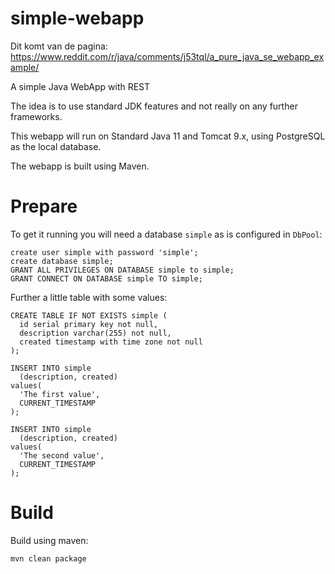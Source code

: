 # simple-webapp

Dit komt van de pagina: https://www.reddit.com/r/java/comments/j53tql/a_pure_java_se_webapp_example/

A simple Java WebApp with REST

The idea is to use standard JDK features and not really on any further frameworks. 

This webapp will run on Standard Java 11 and Tomcat 9.x, using PostgreSQL as the local database.

The webapp is built using Maven.

# Prepare

To get it running you will need a database `simple` as is configured in `DbPool`:

    create user simple with password 'simple';
    create database simple;
    GRANT ALL PRIVILEGES ON DATABASE simple to simple;
    GRANT CONNECT ON DATABASE simple TO simple;

Further a little table with some values:

    CREATE TABLE IF NOT EXISTS simple (
      id serial primary key not null,
      description varchar(255) not null,
      created timestamp with time zone not null
    );
    
    INSERT INTO simple 
      (description, created) 
    values(
      'The first value',
      CURRENT_TIMESTAMP
    );
    
    INSERT INTO simple 
      (description, created) 
    values(
      'The second value',
      CURRENT_TIMESTAMP
    );

# Build

Build using maven:

    mvn clean package
